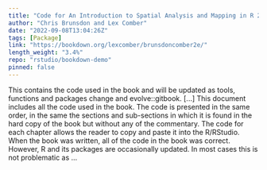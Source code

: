 ```yaml
---
title: "Code for An Introduction to Spatial Analysis and Mapping in R 2nd edition"
author: "Chris Brunsdon and Lex Comber"
date: "2022-09-08T13:04:26Z"
tags: [Package]
link: "https://bookdown.org/lexcomber/brunsdoncomber2e/"
length_weight: "3.4%"
repo: "rstudio/bookdown-demo"
pinned: false
---
```


This contains the code used in the book and will be updated as tools, functions and packages change and evolve::gitbook. [...] This document includes all the code used in the book. The code is presented in the same order, in the same the sections and sub-sections in which it is found in the hard copy of the book but without any of the commentary. The code for each chapter allows the reader to copy and paste it into the R/RStudio. When the book was written, all of the code in the book was correct. However, R and its packages are occasionally updated. In most cases this is not problematic as ...

